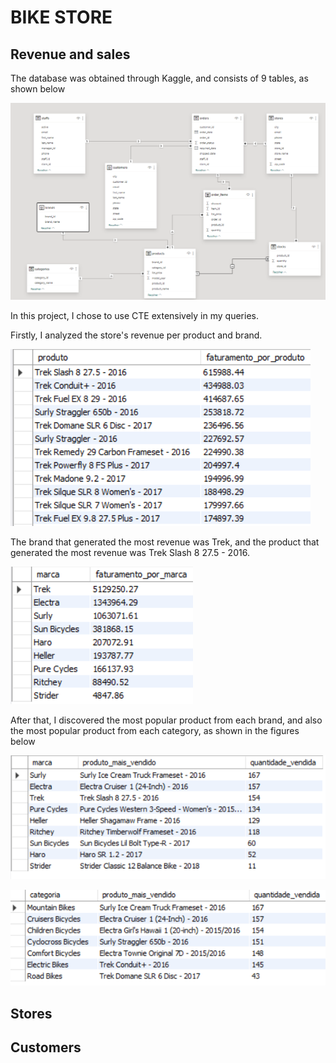 # BIKE STORE

## Revenue and sales

The database was obtained through Kaggle, and consists of 9 tables, as shown below

![Database](images/tables.png "Database")

In this project, I chose to use CTE extensively in my queries.

Firstly, I analyzed the store's revenue per product and brand.

![Revenue per product](images/faturamento-por-produto.png "Revenue per product")

The brand that generated the most revenue was Trek, and the product that generated the most revenue was Trek Slash 8 27.5 - 2016. 

![Revenue per brand](images/faturamento-por-marca.png "Revenue per brand")

After that, I discovered the most popular product from each brand, and also the most popular product from each category, as shown in the figures below

![Most popular product per brand](images/mais-vendidos-por-marca.png "Most popular product per brand")

![Most popular product per category](images/mais-vendidos-por-categoria.png "Most popular product per category")

## Stores



## Customers

